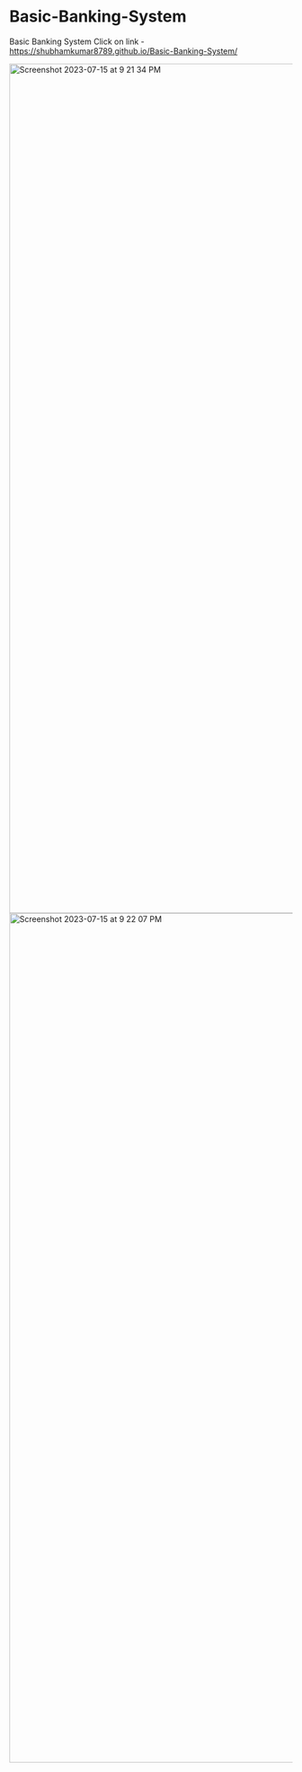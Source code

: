 # Basic-Banking-System
Basic Banking System
Click on link - https://shubhamkumar8789.github.io/Basic-Banking-System/



<img width="1511" alt="Screenshot 2023-07-15 at 9 21 34 PM" src="https://github.com/Shubhamkumar8789/Basic-Banking-System/assets/129000347/93751518-01e1-490a-b172-660b5dca9058">
<img width="1511" alt="Screenshot 2023-07-15 at 9 22 07 PM" src="https://github.com/Shubhamkumar8789/Basic-Banking-System/assets/129000347/b8f9052b-bdc0-476c-902d-a611ff0a56dc">



